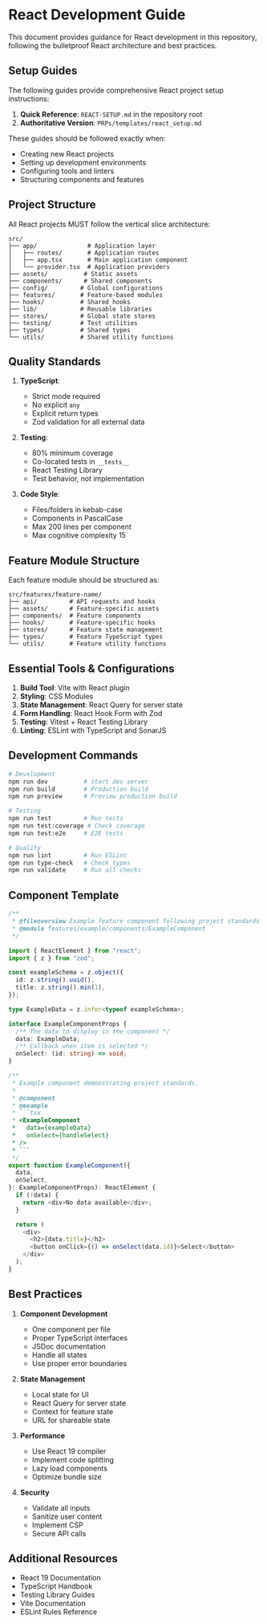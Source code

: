 # React Development Guide

This document provides guidance for React development in this repository, following the bulletproof React architecture and best practices.

## Setup Guides

The following guides provide comprehensive React project setup instructions:

1. **Quick Reference**: `REACT-SETUP.md` in the repository root
2. **Authoritative Version**: `PRPs/templates/react_setup.md`

These guides should be followed exactly when:

- Creating new React projects
- Setting up development environments
- Configuring tools and linters
- Structuring components and features

## Project Structure

All React projects MUST follow the vertical slice architecture:

```
src/
├── app/              # Application layer
│   ├── routes/       # Application routes
│   ├── app.tsx       # Main application component
│   └── provider.tsx  # Application providers
├── assets/          # Static assets
├── components/      # Shared components
├── config/         # Global configurations
├── features/       # Feature-based modules
├── hooks/          # Shared hooks
├── lib/            # Reusable libraries
├── stores/         # Global state stores
├── testing/        # Test utilities
├── types/          # Shared types
└── utils/          # Shared utility functions
```

## Quality Standards

1. **TypeScript**:

   - Strict mode required
   - No explicit `any`
   - Explicit return types
   - Zod validation for all external data

2. **Testing**:

   - 80% minimum coverage
   - Co-located tests in `__tests__`
   - React Testing Library
   - Test behavior, not implementation

3. **Code Style**:
   - Files/folders in kebab-case
   - Components in PascalCase
   - Max 200 lines per component
   - Max cognitive complexity 15

## Feature Module Structure

Each feature module should be structured as:

```
src/features/feature-name/
├── api/         # API requests and hooks
├── assets/      # Feature-specific assets
├── components/  # Feature components
├── hooks/       # Feature-specific hooks
├── stores/      # Feature state management
├── types/       # Feature TypeScript types
└── utils/       # Feature utility functions
```

## Essential Tools & Configurations

1. **Build Tool**: Vite with React plugin
2. **Styling**: CSS Modules
3. **State Management**: React Query for server state
4. **Form Handling**: React Hook Form with Zod
5. **Testing**: Vitest + React Testing Library
6. **Linting**: ESLint with TypeScript and SonarJS

## Development Commands

```bash
# Development
npm run dev          # Start dev server
npm run build        # Production build
npm run preview      # Preview production build

# Testing
npm run test         # Run tests
npm run test:coverage # Check coverage
npm run test:e2e     # E2E tests

# Quality
npm run lint         # Run ESLint
npm run type-check   # Check types
npm run validate     # Run all checks
```

## Component Template

````typescript
/**
 * @fileoverview Example feature component following project standards
 * @module features/example/components/ExampleComponent
 */

import { ReactElement } from "react";
import { z } from "zod";

const exampleSchema = z.object({
  id: z.string().uuid(),
  title: z.string().min(1),
});

type ExampleData = z.infer<typeof exampleSchema>;

interface ExampleComponentProps {
  /** The data to display in the component */
  data: ExampleData;
  /** Callback when item is selected */
  onSelect: (id: string) => void;
}

/**
 * Example component demonstrating project standards.
 *
 * @component
 * @example
 * ```tsx
 * <ExampleComponent
 *   data={exampleData}
 *   onSelect={handleSelect}
 * />
 * ```
 */
export function ExampleComponent({
  data,
  onSelect,
}: ExampleComponentProps): ReactElement {
  if (!data) {
    return <div>No data available</div>;
  }

  return (
    <div>
      <h2>{data.title}</h2>
      <button onClick={() => onSelect(data.id)}>Select</button>
    </div>
  );
}
````

## Best Practices

1. **Component Development**

   - One component per file
   - Proper TypeScript interfaces
   - JSDoc documentation
   - Handle all states
   - Use proper error boundaries

2. **State Management**

   - Local state for UI
   - React Query for server state
   - Context for feature state
   - URL for shareable state

3. **Performance**

   - Use React 19 compiler
   - Implement code splitting
   - Lazy load components
   - Optimize bundle size

4. **Security**
   - Validate all inputs
   - Sanitize user content
   - Implement CSP
   - Secure API calls

## Additional Resources

- React 19 Documentation
- TypeScript Handbook
- Testing Library Guides
- Vite Documentation
- ESLint Rules Reference
